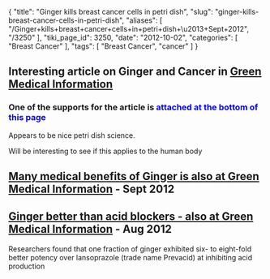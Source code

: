 {
    "title": "Ginger kills breast cancer cells in petri dish",
    "slug": "ginger-kills-breast-cancer-cells-in-petri-dish",
    "aliases": [
        "/Ginger+kills+breast+cancer+cells+in+petri+dish+\u2013+Sept+2012",
        "/3250"
    ],
    "tiki_page_id": 3250,
    "date": "2012-10-02",
    "categories": [
        "Breast Cancer"
    ],
    "tags": [
        "Breast Cancer",
        "cancer"
    ]
}


## Interesting article on Ginger and Cancer in [Green Medical Information](http://www.greenmedinfo.com/blog/research-ginger-selectively-kills-breast-cancer-cells%20)

### One of the supports for the article is  **<span style="color:#00F;">attached at the bottom of this page</span>** 

Appears to be nice petri dish science. 

Will be interesting to see if this applies to the human body

## [Many medical benefits of Ginger is also at Green Medical Information](http://www.greenmedinfo.com/substance/ginger?type=summary&sort=ASC) - Sept 2012

## [Ginger better than acid blockers - also at Green Medical Information](http://www.greenmedinfo.com/blog/can-ginger-beat-out-multi-billion-dollar-acid-blockers) - Aug 2012

Researchers found that one fraction of ginger exhibited six- to eight-fold better potency over lansoprazole (trade name Prevacid) at inhibiting acid production